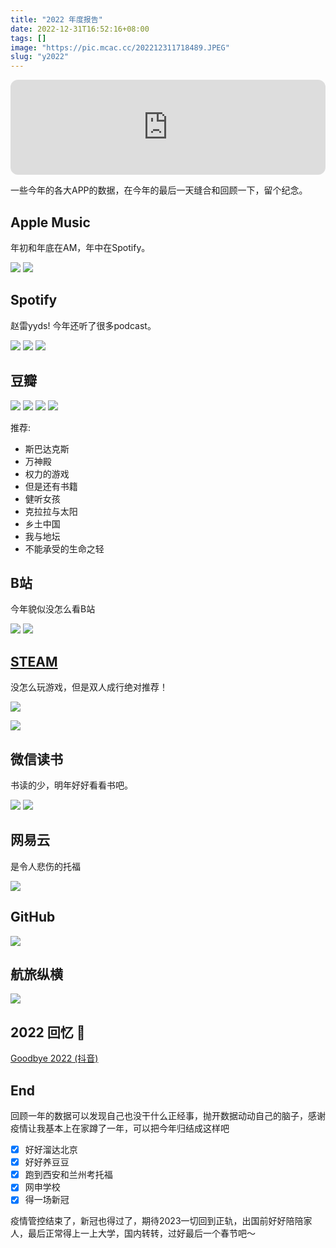 ```yaml
---
title: "2022 年度报告"
date: 2022-12-31T16:52:16+08:00
tags: []
image: "https://pic.mcac.cc/202212311718489.JPEG"
slug: "y2022"
---
```


<iframe style="border-radius:12px" src="https://open.spotify.com/embed/track/6uX9sbf45j372gZzZjiWm9?utm_source=generator&theme=0" width="100%" height="152" frameBorder="0" allowfullscreen="" allow="autoplay; clipboard-write; encrypted-media; fullscreen; picture-in-picture" loading="lazy"></iframe>

一些今年的各大APP的数据，在今年的最后一天缝合和回顾一下，留个纪念。

## Apple Music

年初和年底在AM，年中在Spotify。

![](https://pic.mcac.cc/202212311718489.JPEG)
![](https://pic.mcac.cc/202212311718490.JPEG)

## Spotify

赵雷yyds! 今年还听了很多podcast。

![](https://pic.mcac.cc/202212311725728.JPEG)
![](https://pic.mcac.cc/202212311725727.JPEG)
![](https://pic.mcac.cc/202212311725726.JPG)

## 豆瓣

![](https://pic.mcac.cc/202212311734187.jpg)
![](https://pic.mcac.cc/202212311734188.JPG)
![](https://pic.mcac.cc/202212311734189.JPG)
![](https://pic.mcac.cc/202212311804751.JPEG)

推荐:

- 斯巴达克斯
- 万神殿
- 权力的游戏
- 但是还有书籍
- 健听女孩
- 克拉拉与太阳
- 乡土中国
- 我与地坛
- 不能承受的生命之轻

## B站

今年貌似没怎么看B站

![](https://pic.mcac.cc/202212311758957.JPEG)
![](https://pic.mcac.cc/202212311758956.jpg)

## [STEAM](https://s.team/y22/chfvccnr?l=schinese)

没怎么玩游戏，但是双人成行绝对推荐！

![](https://pic.mcac.cc/202212311652817.png)

![](https://pic.mcac.cc/202212311657781.png)

## 微信读书

书读的少，明年好好看看书吧。

![](https://pic.mcac.cc/202212311808519.JPEG)
![](https://pic.mcac.cc/202212311808518.JPEG)

## 网易云

是令人悲伤的托福

![](https://pic.mcac.cc/202212311804539.jpg)

## GitHub

![](https://pic.mcac.cc/202212311822178.png)

## 航旅纵横

![](https://pic.mcac.cc/202301011716285.jpg)

## 2022 回忆 🧩

[Goodbye 2022 (抖音)](https://www.douyin.com/video/7183322891478453542)

## End

回顾一年的数据可以发现自己也没干什么正经事，抛开数据动动自己的脑子，感谢疫情让我基本上在家蹲了一年，可以把今年归结成这样吧

- [x] 好好溜达北京
- [x] 好好养豆豆
- [x] 跑到西安和兰州考托福
- [x] 网申学校
- [x] 得一场新冠

疫情管控结束了，新冠也得过了，期待2023一切回到正轨，出国前好好陪陪家人，最后正常得上一上大学，国内转转，过好最后一个春节吧～